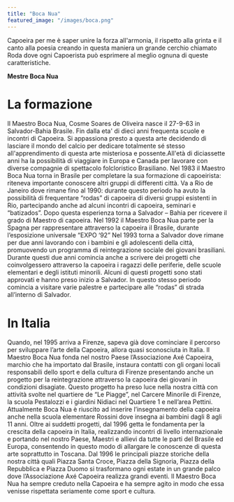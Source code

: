```yaml
---
title: "Boca Nua"
featured_image: "/images/boca.png"
---
```


Capoeira per me è saper unire la forza all'armonia,
il rispetto alla grinta e il canto alla poesia creando in
questa maniera un grande cerchio chiamato Roda dove ogni Capoerista può esprimere al meglio ognuna di queste caratteristiche.

**Mestre Boca Nua**


# La formazione

Il Maestro Boca Nua, Cosme Soares de Oliveira nasce il 27-9-63 in Salvador-Bahia Brasile. 
Fin dalla eta' di dieci anni frequenta scuole e incontri di Capoeira. 
Si appassiona presto a questa arte decidendo di lasciare il mondo del calcio per dedicare totalmente sé stesso all'apprendimento di questa arte misteriosa e possente.All'età di diciassette anni ha la possibilità di viaggiare in Europa e Canada per lavorare con diverse compagnie di spettacolo folcloristico Brasiliano.
Nel 1983 il Maestro Boca Nua torna in Brasile per completare la sua formazione di capoeirista: riteneva importante conoscere altri gruppi di differenti città. Va a Rio de Janeiro dove rimane fino al 1990: durante questo periodo ha avuto la possibilità di frequentare “rodas” di capoeira di diversi gruppi esistenti in Rio, partecipando anche ad alcuni incontri di capoeira, seminari e “batizados”. Dopo questa esperienza torna a Salvador – Bahia per ricevere il grado di Maestro di capoeira. 
Nel 1992 il Maestro Boca Nua parte per la Spagna per rappresentare attraverso la capoeira il Brasile, durante l’esposizione universale “EXPO ‘92”
Nel 1993 torna a Salvador dove rimane per due anni lavorando con i bambini e gli adolescenti della città, promuovendo un programma di reintegrazione sociale dei giovani brasiliani.
Durante questi due anni comincia anche a scrivere dei progetti che coinvolgessero attraverso la capoeira i ragazzi delle periferie, delle scuole elementari e degli istituti minorili. Alcuni di questi progetti sono stati approvati e hanno preso inizio a Salvador.
In questo stesso periodo comincia a visitare varie palestre e partecipare alle “rodas” di strada all’interno di Salvador.


# In Italia

Quando, nel 1995 arriva a Firenze, sapeva già dove cominciare il percorso per sviluppare l’arte della Capoeira, allora quasi sconosciuta in Italia. 
Il Maestro Boca Nua fonda nel nostro Paese l’Associazione Axé Capoeira, marchio che ha importato dal Brasile, instaura contatti con gli organi locali responsabili dello sport e della cultura di Firenze presentando anche un progetto per la reintegrazione attraverso la capoeira dei giovani in condizioni disagiate. Questo progetto ha preso luce nella nostra città con attività svolte nel quartiere de “Le Piagge”, nel Carcere Minorile di Firenze, la scuola Pestalozzi e i giardini Nidiaci nel Quartiere 1 e nell’area Pettini. 
Attualmente Boca Nua è riuscito ad inserire l’insegnamento della capoeira anche nella scuola elementare Rossini dove insegna ai bambini dagli 8 agli 11 anni.
Oltre ai suddetti progetti, dal 1996 getta le fondamenta per la crescita della capoeira in Italia, realizzando incontri di livello internazionale e portando nel nostro Paese, Maestri e allievi da tutte le parti del Brasile ed Europa, consentendo in questo modo di allargare le conoscenze di questa arte soprattutto in Toscana.
Dal 1996 le principali piazze storiche della nostra città quali Piazza Santa Croce, Piazza della Signoria, Piazza della Repubblica e Piazza Duomo si trasformano ogni estate in un grande palco dove l’Associazione Axé Capoeira realizza grandi eventi.
Il Maestro Boca Nua ha sempre creduto nella Capoeira e ha sempre agito in modo che essa venisse rispettata seriamente come sport e cultura.

